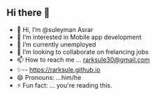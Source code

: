 ## Hi there 👋


- 👋 Hi, I’m @suleyman Asrar
- 👀 I’m interested in Mobile app development
- 🌱 I’m currently unemployed
- 💞️ I’m looking to collaborate on frelancing jobs
- 📫 How to reach me ... rarksule30@gmail.com
- ✨-- https://rarksule.github.io
- 😄 Pronouns: ...him/he
- ⚡ Fun fact: ... you're reading this.


<!--
suley30/suley30 is a ✨ special ✨ repository because its `README.md` (this file) appears on your GitHub profile.
You can click the Preview link to take a look at your changes.
-->
